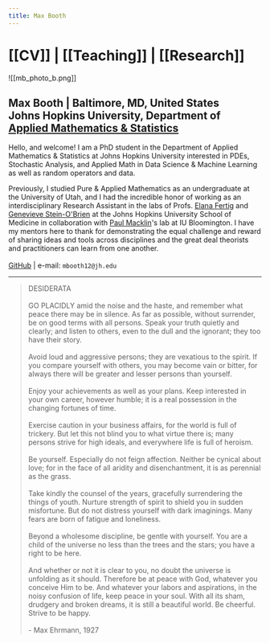 ```yaml
---
title: Max Booth
---
```


# [[CV]] | [[Teaching]] | [[Research]]


![[mb_photo_b.png]]
## Max Booth | Baltimore, MD, United States<br> Johns Hopkins University, Department of [Applied Mathematics & Statistics](https://engineering.jhu.edu/ams/)

Hello, and welcome! I am a PhD student in the Department of Applied Mathematics & Statistics at Johns Hopkins University interested in PDEs, Stochastic Analysis, and Applied Math in Data Science & Machine Learning as well as random operators and data. 

Previously, I studied Pure & Applied Mathematics as an undergraduate at the University of Utah, and I had the incredible honor of working as an interdisciplinary Research Assistant in the labs of Profs. [Elana Fertig](https://fertiglab.com) and [Genevieve Stein-O'Brien](https://www.steinobrienlab.org/people.html) at the Johns Hopkins University School of Medicine in collaboration with [Paul Macklin](http://mathcancer.org)'s lab at IU Bloomington. I have my mentors here to thank for demonstrating the equal challenge and reward of sharing ideas and tools across disciplines and the great deal theorists and practitioners can learn from one another.<br><br>
[GitHub](https://github.com/Maxyte) | e-mail: `mbooth12@jh.edu`
___

> DESIDERATA<br><br>
> GO PLACIDLY amid the noise and the haste, and remember what peace there may be in silence. As far as possible, without surrender, be on good terms with all persons.
> Speak your truth quietly and clearly; and listen to others, even to the dull and the ignorant; they too have their story.<br><br>
> Avoid loud and aggressive persons; they are vexatious to the spirit. If you compare yourself with others, you may become vain or bitter, for always there will be greater and lesser persons than yourself.<br><br>
> Enjoy your achievements as well as your plans. Keep interested in your own career, however humble; it is a real possession in the changing fortunes of time.<br><br>
> Exercise caution in your business affairs, for the world is full of trickery. But let this not blind you to what virtue there is; many persons strive for high ideals, and everywhere life is full of heroism.<br><br>
> Be yourself. Especially do not feign affection. Neither be cynical about love; for in the face of all aridity and disenchantment, it is as perennial as the grass.<br><br>
> Take kindly the counsel of the years, gracefully surrendering the things of youth.
> Nurture strength of spirit to shield you in sudden misfortune. But do not distress yourself with dark imaginings. Many fears are born of fatigue and loneliness.<br><br>
> Beyond a wholesome discipline, be gentle with yourself. You are a child of the universe no less than the trees and the stars; you have a right to be here.<br><br>
> And whether or not it is clear to you, no doubt the universe is unfolding as it should. Therefore be at peace with God, whatever you conceive Him to be. And whatever your labors and aspirations, in the noisy confusion of life, keep peace in your soul. With all its sham, drudgery and broken dreams, it is still a beautiful world. Be cheerful. Strive to be happy.<br><br>
\- Max Ehrmann, 1927